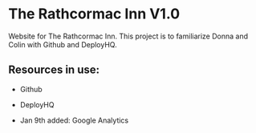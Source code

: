 The Rathcormac Inn V1.0
=======================

Website for The Rathcormac Inn. This project is to familiarize Donna and Colin with Github and DeployHQ.

Resources in use:
----------------

- Github

- DeployHQ

- Jan 9th added: Google Analytics
